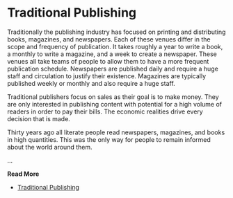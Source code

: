 # Traditional Publishing

Traditionally the publishing industry has focused on printing and distributing books, magazines, and
newspapers.   Each of these venues differ in the scope and frequency of publication.  It takes
roughly a year to write a book, a monthly to write a magazine, and a week to create a newspaper.
These venues all take teams of people to allow them to have a more frequent publication schedule.
Newspapers are published daily and require a huge staff and circulation to justify their existence.
Magazines are typically published weekly or monthly and also require a huge staff.

Traditional publishers focus on sales as their goal is to make money.  They are only interested in
publishing content with potential for a high volume of readers in order to pay
their bills.  The economic realities drive every decision that is made.

Thirty years ago all literate people read newspapers, magazines, and books in high quantities.  This
was the only way for people to remain informed about the world around them.  


...

**Read More**

* [Traditional Publishing](https://seamanslog.com/write/Publishing.md)

